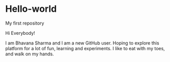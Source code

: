 # Hello-world
My first repository

Hi Everybody!

I am Bhavana Sharma and I am a new GitHub user. Hoping to explore this platform for a lot of fun, learning and experiments.
I like to eat with my toes, and walk on my hands. 
